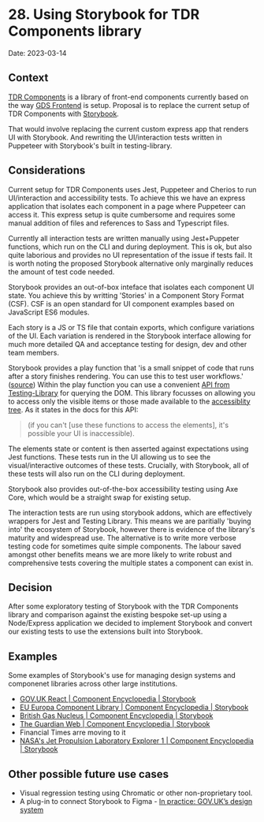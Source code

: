 # 28. Using Storybook for TDR Components library

Date: 2023-03-14

## Context

[TDR Components](https://github.com/nationalarchives/tdr-components) is a library of front-end components currently based on the way [GDS Frontend](https://github.com/alphagov/govuk-frontend) is setup. Proposal is to replace the current setup of TDR Components with [Storybook](https://storybook.js.org/). 

That would involve replacing the current custom express app that renders UI with Storybook. And rewriting the UI/interaction tests written in Puppeteer with Storybook's built in testing-library. 

## Considerations

Current setup for TDR Components uses Jest, Puppeteer and Cherios to run UI/interaction and accessibility tests. To achieve this we have an express application that isolates each component in a page where Puppeteer can access it. This express setup is quite cumbersome and requires some manual addition of files and references to Sass and Typescript files.

Currently all interaction tests are written manually using Jest+Puppeter functions, which run on the CLI and during deployment. This is ok, but also quite laborious and provides no UI representation of the issue if tests fail. It is worth noting the proposed Storybook alternative only marginally reduces the amount of test code needed.

Storybook provides an out-of-box inteface that isolates each component UI state. You achieve this by writting 'Stories' in a Component Story Format (CSF). CSF is an open standard for UI component examples based on JavaScript ES6 modules. 

Each story is a JS or TS file that contain exports, which configure variations of the UI. Each variation is rendered in the Storybook interface allowing for much more detailed QA and acceptance testing for design, dev and other team members. 

Storybook provides a play function that 'is a small snippet of code that runs after a story finishes rendering. You can use this to test user workflows.' ([source](https://storybook.js.org/docs/react/writing-tests/interaction-testing)) Within the play function you can use a convenient [API from Testing-Library](https://testing-library.com/docs/queries/about) for querying the DOM. This library focusses on allowing you to access only the visible items or those made available to the [accessiblity tree](https://developer.mozilla.org/en-US/docs/Glossary/Accessibility_tree). As it states in the docs for this API:

>  (if you can't [use these functions to access the elements], it's possible your UI is inaccessible).

The elements state or content is then asserted against expectations using Jest functions. These tests run in the UI allowing us to see the visual/interactive outcomes of these tests. Crucially, with Storybook, all of these tests will also run on the CLI during deployment. 

Storybook also provides out-of-the-box accessibility testing using Axe Core, which would be a straight swap for existing setup. 

The interaction tests are run using storybook addons, which are effectively wrappers for Jest and Testing Library. This means we are paritially 'buying into' the ecosystem of Storybook, however there is evidence of the library's maturity and widespread use. The alternative is to write more verbose testing code for sometimes quite simple components. The labour saved amongst other benefits means we are more likely to write robust and comprehensive tests covering the multiple states a component can exist in. 

## Decision

After some exploratory testing of Storybook with the TDR Components library and comparison against the existing bespoke set-up using a Node/Express application we decided to implement Storybook and convert our existing tests to use the extensions built into Storybook. 

## Examples

Some examples of Storybook's use for managing design systems and componenet libraries across other large institutions. 

- [GOV.UK React | Component Encyclopedia | Storybook](https://storybook.js.org/showcase/govuk-react)
- [EU Europa Component Library | Component Encyclopedia | Storybook](https://storybook.js.org/showcase/eu-europa-component-library)
- [British Gas Nucleus | Component Encyclopedia | Storybook](https://storybook.js.org/showcase/british-gas-nucleus)
- [The Guardian Web | Component Encyclopedia | Storybook](https://storybook.js.org/showcase/the-guardian-web)
- Financial Times arre moving to it
- [NASA's Jet Propulsion Laboratory Explorer 1 | Component Encyclopedia | Storybook](https://storybook.js.org/showcase/nasa-jpl-explorer-1)

## Other possible future use cases
- Visual regression testing using Chromatic or other non-proprietary tool.
- A plug-in to connect Storybook to Figma - [In practice: GOV.UK’s design system](https://story.to.design/blog/in-practice-gov-uk-design-system)

